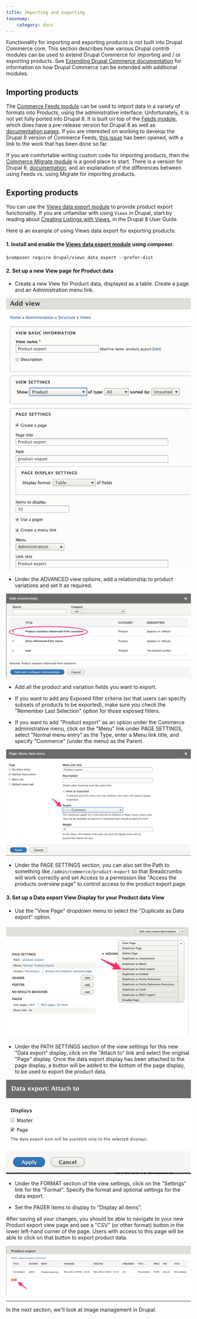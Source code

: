 ```yaml
---
title: Importing and exporting
taxonomy:
    category: docs
---
```


Functionality for importing and exporting products is not built into Drupal Commerce core. This section describes how various Drupal contrib modules can be used to extend Drupal Commerce for importing and / or exporting products. See [Extending Drupal Commerce documentation](../../../02.install-update/06.extending) for information on how Drupal Commerce can be extended with additional modules.


## Importing products
The [Commerce Feeds module] can be used to import data in a variety of formats into Products, using the administrative interface. Unfortunately, it is not yet fully ported into Drupal 8. It is built on top of the [Feeds module], which does have a pre-release version for Drupal 8 as well as [documentation pages]. If you are interested on working to develop the Drupal 8 version of Commerce Feeds, [this issue] has been opened, with a link to the work that has been done so far.


If you are comfortable writing custom code for importing products, then the [Commerce Migrate module] is a good place to start. There is a version for Drupal 8, [documentation], and an explanation of the differences between using Feeds vs. using Migrate for importing products.


## Exporting products
You can use the [Views data export module] to provide product export functionality. If you are unfamiliar with using `Views` in Drupal, start by reading about [Creating Listings with Views], in the Drupal 8 User Guide.

Here is an example of using Views data export for exporting products:

#### 1. Install and enable the [Views data export module] using composer.

`` $composer require drupal/views_data_export --prefer-dist ``

#### 2. Set up a new View page for Product data
 -  Create a new View for Product data, displayed as a table. Create a page and an Administration menu link.

![Add product export view](../../images/product-export-view-01.jpg)

 - Under the ADVANCED view options, add a relationship to product variations and set it as required.

![Add view relationship](../../images/product-export-view-02.jpg)

 - Add all the product and variation fields you want to export.

 - If you want to add any Exposed filter criteria (so that users can specify subsets of products to be exported), make sure you check the "Remember Last Selection" option for those exposed filters.

 - If you want to add "Product export" as an option under the Commerce administrative menu, click on the "Menu" link under PAGE SETTINGS, select "Normal menu entry" as the Type, enter a Menu link title, and specify "Commerce" (under the <Administration> menu) as the Parent.

![Create menu link](../../images/product-export-view-03.jpg)

 - Under the PAGE SETTINGS section, you can also set the Path to something like `/admin/commerce/product-export` so that Breadcrumbs will work correctly and set Access to a permission like "Access the products overview page" to control access to the product export page.

#### 3. Set up a Data export View Display for your Product data View
 - Use the "View Page" dropdown menu to select the "Duplicate as Data export" option.

![Create data export display](../../images/product-export-view-04.jpg)

 - Under the PATH SETTINGS section of the view settings for this new "Data export" display, click on the "Attach to" link and select the original "Page" display. Once the data export display has been attached to the page display, a button will be added to the bottom of the page display, to be used to export the product data.

![Attach data export display](../../images/product-export-view-05.jpg)

 - Under the FORMAT section of the view settings, click on the "Settings" link for the "Format". Specify the format and optional settings for the data export.

 - Set the PAGER Items to display to "Display all items".

After saving all your changes, you should be able to navigate to your new Product export view page and see a "CSV" (or other format) button in the lower left-hand corner of the page. Users with access to this page will be able to click on that button to export product data.

![Finished product export page](../../images/product-export-view-06.jpg)

---
In the next section, we'll look at image management in Drupal.

[Creating Listings with Views]: https://www.drupal.org/docs/user_guide/en/views-chapter.html
[Commerce Feeds module]: https://www.drupal.org/project/commerce_feeds
[Feeds module]: https://www.drupal.org/project/feeds
[documentation pages]: https://www.drupal.org/docs/8/modules/feeds
[this issue]: https://www.drupal.org/project/commerce_feeds/issues/2931860
[Commerce Migrate module]: https://www.drupal.org/project/commerce_migrate
[documentation]: https://www.drupal.org/docs/8/modules/commerce-migrate
[Views data export module]: https://www.drupal.org/project/views_data_export
